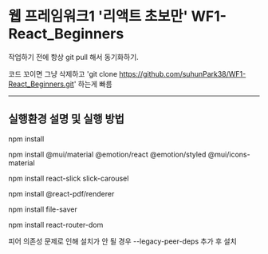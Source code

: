 # 웹 프레임워크1 '리액트 초보만' WF1-React_Beginners

작업하기 전에 항상 git pull 해서 동기화하기.

코드 꼬이면 그냥 삭제하고 'git clone https://github.com/suhunPark38/WF1-React_Beginners.git' 하는게 빠름

<hr>

## 실행환경 설명 및 실행 방법
npm install

npm install @mui/material @emotion/react @emotion/styled @mui/icons-material

npm install react-slick slick-carousel

npm install @react-pdf/renderer

npm install file-saver

npm install react-router-dom

피어 의존성 문제로 인해 설치가 안 될 경우 --legacy-peer-deps 추가 후 설치

